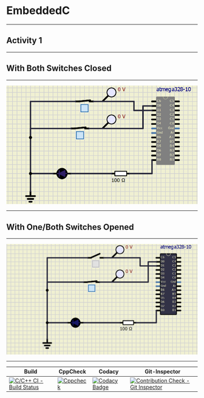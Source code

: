 # EmbeddedC
***
## Activity 1
***
## With Both Switches Closed
***
![](https://github.com/Ankana9910/EmbeddedC/blob/5b925fc6e233f3b5ef810231394c23d53b1f3f9a/simulation/cktclo.png)
***
## With One/Both Switches Opened
***
![](https://github.com/Ankana9910/EmbeddedC/blob/5b925fc6e233f3b5ef810231394c23d53b1f3f9a/simulation/cktopen.png)
***
|Build|CppCheck|Codacy|Git-Inspector|
|----|-----|----|--|
|[![C/C++ CI - Build Status](https://github.com/Ankana9910/EmbeddedC/actions/workflows/build.yml/badge.svg)](https://github.com/Ankana9910/EmbeddedC/actions/workflows/build.yml)|[![Cppcheck](https://github.com/Ankana9910/EmbeddedC/actions/workflows/cppcheck.yml/badge.svg)](https://github.com/Ankana9910/EmbeddedC/actions/workflows/cppcheck.yml)|[![Codacy Badge](https://app.codacy.com/project/badge/Grade/c26158c414ca4546b40e3f8d556ef888)](https://www.codacy.com/gh/Ankana9910/EmbeddedC/dashboard?utm_source=github.com&amp;utm_medium=referral&amp;utm_content=Ankana9910/EmbeddedC&amp;utm_campaign=Badge_Grade)|[![Contribution Check - Git Inspector](https://github.com/Ankana9910/EmbeddedC/actions/workflows/gitins.yml/badge.svg)](https://github.com/Ankana9910/EmbeddedC/actions/workflows/gitins.yml)|


